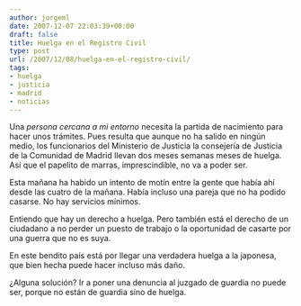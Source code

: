 ```yaml
---
author: jorgeml
date: 2007-12-07 22:03:39+00:00
draft: false
title: Huelga en el Registro Civil
type: post
url: /2007/12/08/huelga-en-el-registro-civil/
tags:
- huelga
- justicia
- madrid
- noticias
---
```


Una _persona cercana a mi entorno_ necesita la partida de nacimiento para hacer unos trámites. Pues resulta que aunque no ha salido en ningún medio, los funcionarios del Ministerio de Justicia la consejería de Justicia de la Comunidad de Madrid llevan dos meses semanas meses de huelga.  Así que el papelito de marras, imprescindible, no va a poder ser.

Esta mañana ha habido un intento de motín entre la gente que había ahí desde las cuatro de la mañana. Había incluso una pareja que no ha podido casarse. No hay servicios mínimos.

Entiendo que hay un derecho a huelga. Pero también está el derecho de un ciudadano a no perder un puesto de trabajo o la oportunidad de casarte por una guerra que no es suya.

En este bendito país está por llegar una verdadera huelga a la japonesa, que bien hecha puede hacer incluso más daño.

¿Alguna solución? Ir a poner una denuncia al juzgado de guardia no puede ser, porque no están de guardia sino de huelga.
